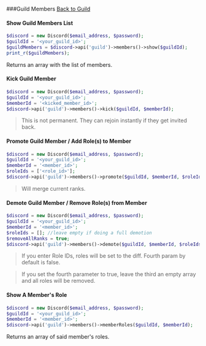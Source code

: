 ###Guild Members
[Back to Guild](../Guild.md)

#### Show Guild Members List

```php
$discord = new Discord($email_address, $password);
$guildId = '<your_guild_id>';
$guildMembers = $discord->api('guild')->members()->show($guildId);
print_r($guildMembers);
```

Returns an array with the list of members.

#### Kick Guild Member

```php
$discord = new Discord($email_address, $password);
$guildId = '<your_guild_id>';
$memberId = '<kicked_member_id>';
$discord->api('guild')->members()->kick($guildId, $memberId);
```

> This is not permanent. They can rejoin instantly if they get invited back.

#### Promote Guild Member / Add Role(s) to Member

```php
$discord = new Discord($email_address, $password);
$guildId = '<your_guild_id>';
$memberId = '<member_id>';
$roleIds = ['<role_id>'];
$discord->api('guild')->members()->promote($guildId, $memberId, $roleIds);
```

> Will merge current ranks.

#### Demote Guild Member / Remove Role(s) from Member

```php
$discord = new Discord($email_address, $password);
$guildId = '<your_guild_id>';
$memberId = '<member_id>';
$roleIds = []; //leave empty if doing a full demotion
$removeAllRanks = true;
$discord->api('guild')->members()->demote($guildId, $memberId, $roleIds, $removeAllRanks);
```

> If you enter Role IDs, roles will be set to the diff. Fourth param by default is false.

> If you set the fourth parameter to true, leave the third an empty array and all roles will be removed.

#### Show A Member's Role

```php
$discord = new Discord($email_address, $password);
$guildId = '<your_guild_id>';
$memberId = '<member_id>';
$discord->api('guild')->members()->memberRoles($guildId, $memberId);
```

Returns an array of said member's roles.